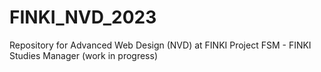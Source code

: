 # FINKI_NVD_2023
Repository for Advanced Web Design (NVD) at FINKI
Project FSM - FINKI Studies Manager (work in progress)
